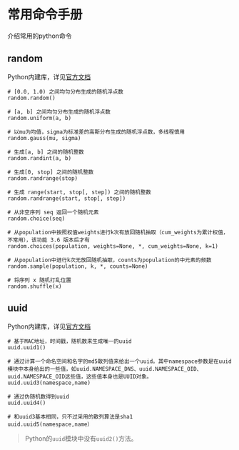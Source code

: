 # 常用命令手册

介绍常用的python命令

## random
Python内建库，详见[官方文档](https://docs.python.org/zh-cn/3/library/random.html)

    # [0.0, 1.0) 之间均匀分布生成的随机浮点数
    random.random()

    # [a, b] 之间均匀分布生成的随机浮点数
    random.uniform(a, b)

    # 以mu为均值，sigma为标准差的高斯分布生成的随机浮点数，多线程慎用
    random.gauss(mu, sigma)

    # 生成[a, b] 之间的随机整数
    random.randint(a, b)

    # 生成[0, stop] 之间的随机整数
    random.randrange(stop)

    # 生成 range(start, stop[, step]) 之间的随机整数
    random.randrange(start, stop[, step])
    
    # 从非空序列 seq 返回一个随机元素
    random.choice(seq)

    # 从population中按照权值weights进行k次有放回随机抽取（cum_weights为累计权值，不常用），该功能 3.6 版本后才有
    random.choices(population, weights=None, *, cum_weights=None, k=1)

    # 从population中进行k次无放回随机抽取，counts为population的中元素的频数
    random.sample(population, k, *, counts=None)

    # 将序列 x 随机打乱位置
    random.shuffle(x)
    

## uuid
Python内建库，详见[官方文档](https://docs.python.org/zh-cn/3/library/random.html)

    # 基于MAC地址，时间戳，随机数来生成唯一的uuid
    uuid.uuid1()

    # 通过计算一个命名空间和名字的md5散列值来给出一个uuid。其中namespace参数是在uuid模块中本身给出的一些值，如uuid.NAMESPACE_DNS、uuid.NAMESPACE_OID、uuid.NAMESPACE_OID这些值，这些值本身也是UUID对象。
    uuid.uuid3(namespace,name)

    # 通过伪随机数得到uuid
    uuid.uuid4()

    # 和uuid3基本相同，只不过采用的散列算法是sha1
    uuid.uuid5(namespace,name）

> Python的`uuid`模块中没有`uuid2()`方法。
